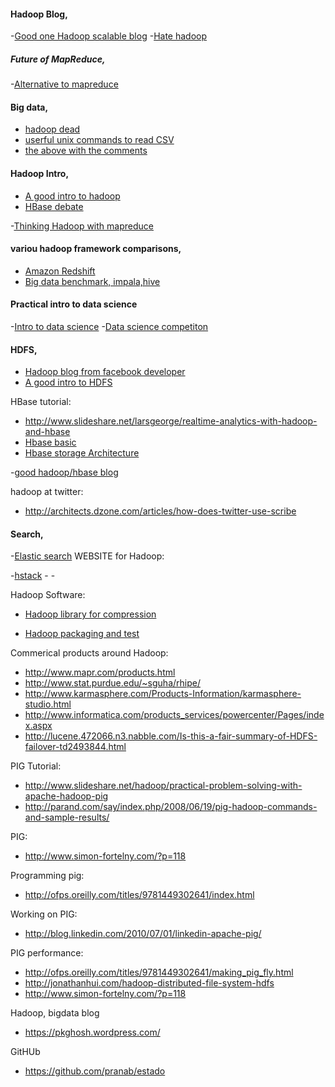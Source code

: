 #### Hadoop Blog,
-[Good one Hadoop scalable blog](http://highlyscalable.wordpress.com/)
-[Hate hadoop](http://www.chrisstucchio.com/blog/2013/hadoop_hatred.html)

##### Future of MapReduce,
-[Alternative to mapreduce](https://news.ycombinator.com/item?id=7957345)

#### Big data,

- [hadoop dead](http://www.dataintoresults.com/2013/04/hadoop-landscape-review-2013/)
- [userful unix commands to read CSV](http://www.gregreda.com/2013/07/15/unix-commands-for-data-science/)
- [the above with the comments](https://news.ycombinator.com/item?id=6046682)


#### Hadoop Intro,
- [A good intro to hadoop](http://bradhedlund.com/2011/09/10/understanding-hadoop-clusters-and-the-network/)
- [HBase debate](http://www.informationweek.com/software/enterprise-applications/big-data-debate-will-hbase-dominate-nosq/240159475)

-[Thinking Hadoop with mapreduce](http://blog.xebia.com/2009/07/02/thinking-mapreduce-with-hadoop/)

#### variou hadoop framework comparisons,
- [Amazon Redshift](http://dailytechnology.net/2013/08/03/redshift-what-you-need-to-know/)
- [Big data benchmark, impala,hive](https://amplab.cs.berkeley.edu/benchmark/)

#### Practical intro to data science
-[Intro to data science](http://blog.zipfianacademy.com/post/46864003608/a-practical-intro-to-data-science)
-[Data science competiton](http://www.kaggle.com/)

#### HDFS,

- [Hadoop blog from facebook developer](http://hadoopblog.blogspot.com/)
- [A good intro to HDFS](http://www.aosabook.org/en/hdfs.html)


HBase tutorial:
- http://www.slideshare.net/larsgeorge/realtime-analytics-with-hadoop-and-hbase
- [Hbase basic](http://jimbojw.com/wiki/index.php?title=Understanding_HBase_and_BigTable)
- [Hbase storage Architecture](http://www.larsgeorge.com/2009/10/hbase-architecture-101-storage.html)

-[good hadoop/hbase blog](http://kickstarthadoop.blogspot.com/)

hadoop at twitter:
- http://architects.dzone.com/articles/how-does-twitter-use-scribe

#### Search,

-[Elastic search](http://blog.klout.com/2011/12/find-your-klout/)
WEBSITE for Hadoop:

-[hstack](http://hstack.org/)
-[](http://radar.oreilly.com/2011/06/getting-started-with-hadoop.html)
-[](http://www.hortonworks.com/new-apache-pig-features-part-1-macro/)

Hadoop Software:
- [Hadoop library for compression](http://code.google.com/p/hadoop-snappy/)

- [Hadoop packaging and test](http://wiki.apache.org/incubator/BigtopProposal)

Commerical products around Hadoop:
- http://www.mapr.com/products.html
- http://www.stat.purdue.edu/~sguha/rhipe/
- http://www.karmasphere.com/Products-Information/karmasphere-studio.html
- http://www.informatica.com/products_services/powercenter/Pages/index.aspx
- http://lucene.472066.n3.nabble.com/Is-this-a-fair-summary-of-HDFS-failover-td2493844.html

PIG Tutorial:
- http://www.slideshare.net/hadoop/practical-problem-solving-with-apache-hadoop-pig
- http://parand.com/say/index.php/2008/06/19/pig-hadoop-commands-and-sample-results/

PIG:
- http://www.simon-fortelny.com/?p=118

Programming pig:
- http://ofps.oreilly.com/titles/9781449302641/index.html

Working on PIG:
- http://blog.linkedin.com/2010/07/01/linkedin-apache-pig/

PIG performance:
- http://ofps.oreilly.com/titles/9781449302641/making_pig_fly.html
- http://jonathanhui.com/hadoop-distributed-file-system-hdfs
- http://www.simon-fortelny.com/?p=118

Hadoop, bigdata blog
- https://pkghosh.wordpress.com/

GitHUb
- https://github.com/pranab/estado


